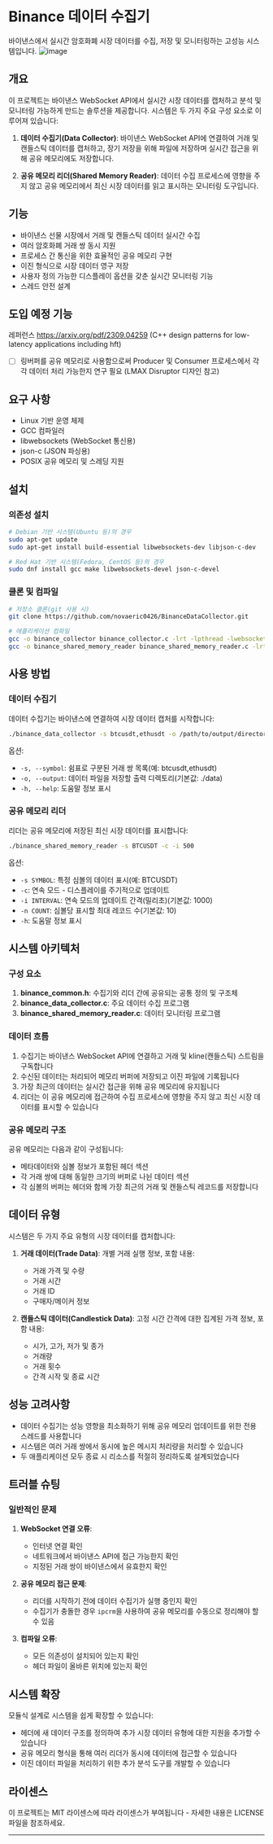 # Binance 데이터 수집기

바이낸스에서 실시간 암호화폐 시장 데이터를 수집, 저장 및 모니터링하는 고성능 시스템입니다.
![image](https://github.com/user-attachments/assets/b1464ace-ff80-44d5-8968-4cf723d982a9)


## 개요

이 프로젝트는 바이낸스 WebSocket API에서 실시간 시장 데이터를 캡처하고 분석 및 모니터링 가능하게 만드는 솔루션을 제공합니다. 시스템은 두 가지 주요 구성 요소로 이루어져 있습니다:

1. **데이터 수집기(Data Collector)**: 바이낸스 WebSocket API에 연결하여 거래 및 캔들스틱 데이터를 캡처하고, 장기 저장을 위해 파일에 저장하며 실시간 접근을 위해 공유 메모리에도 저장합니다.

2. **공유 메모리 리더(Shared Memory Reader)**: 데이터 수집 프로세스에 영향을 주지 않고 공유 메모리에서 최신 시장 데이터를 읽고 표시하는 모니터링 도구입니다.

## 기능

- 바이낸스 선물 시장에서 거래 및 캔들스틱 데이터 실시간 수집
- 여러 암호화폐 거래 쌍 동시 지원
- 프로세스 간 통신을 위한 효율적인 공유 메모리 구현
- 이진 형식으로 시장 데이터 영구 저장
- 사용자 정의 가능한 디스플레이 옵션을 갖춘 실시간 모니터링 기능
- 스레드 안전 설계

## 도입 예정 기능
레퍼런스
https://arxiv.org/pdf/2309.04259 (C++ design patterns for low-latency applications including hft)
- [ ] 링버퍼를 공유 메모리로 사용함으로써 Producer 및 Consumer 프로세스에서 각각 데이터 처리 가능한지 연구 필요 (LMAX Disruptor 디자인 참고)

## 요구 사항

- Linux 기반 운영 체제
- GCC 컴파일러
- libwebsockets (WebSocket 통신용)
- json-c (JSON 파싱용)
- POSIX 공유 메모리 및 스레딩 지원

## 설치

### 의존성 설치

```bash
# Debian 기반 시스템(Ubuntu 등)의 경우
sudo apt-get update
sudo apt-get install build-essential libwebsockets-dev libjson-c-dev

# Red Hat 기반 시스템(Fedora, CentOS 등)의 경우
sudo dnf install gcc make libwebsockets-devel json-c-devel
```

### 클론 및 컴파일

```bash
# 저장소 클론(git 사용 시)
git clone https://github.com/novaeric0426/BinanceDataCollector.git

# 애플리케이션 컴파일
gcc -o binance_collector binance_collector.c -lrt -lpthread -lwebsockets -ljson-c
gcc -o binance_shared_memory_reader binance_shared_memory_reader.c -lrt -lpthread
```

## 사용 방법

### 데이터 수집기

데이터 수집기는 바이낸스에 연결하여 시장 데이터 캡처를 시작합니다:

```bash
./binance_data_collector -s btcusdt,ethusdt -o /path/to/output/directory
```

옵션:
- `-s, --symbol`: 쉼표로 구분된 거래 쌍 목록(예: btcusdt,ethusdt)
- `-o, --output`: 데이터 파일을 저장할 출력 디렉토리(기본값: ./data)
- `-h, --help`: 도움말 정보 표시

### 공유 메모리 리더

리더는 공유 메모리에 저장된 최신 시장 데이터를 표시합니다:

```bash
./binance_shared_memory_reader -s BTCUSDT -c -i 500
```

옵션:
- `-s SYMBOL`: 특정 심볼의 데이터 표시(예: BTCUSDT)
- `-c`: 연속 모드 - 디스플레이를 주기적으로 업데이트
- `-i INTERVAL`: 연속 모드의 업데이트 간격(밀리초)(기본값: 1000)
- `-n COUNT`: 심볼당 표시할 최대 레코드 수(기본값: 10)
- `-h`: 도움말 정보 표시

## 시스템 아키텍처

### 구성 요소

1. **binance_common.h**: 수집기와 리더 간에 공유되는 공통 정의 및 구조체
2. **binance_data_collector.c**: 주요 데이터 수집 프로그램
3. **binance_shared_memory_reader.c**: 데이터 모니터링 프로그램

### 데이터 흐름

1. 수집기는 바이낸스 WebSocket API에 연결하고 거래 및 kline(캔들스틱) 스트림을 구독합니다
2. 수신된 데이터는 처리되어 메모리 버퍼에 저장되고 이진 파일에 기록됩니다
3. 가장 최근의 데이터는 실시간 접근을 위해 공유 메모리에 유지됩니다
4. 리더는 이 공유 메모리에 접근하여 수집 프로세스에 영향을 주지 않고 최신 시장 데이터를 표시할 수 있습니다

### 공유 메모리 구조

공유 메모리는 다음과 같이 구성됩니다:
- 메타데이터와 심볼 정보가 포함된 헤더 섹션
- 각 거래 쌍에 대해 동일한 크기의 버퍼로 나뉜 데이터 섹션
- 각 심볼의 버퍼는 헤더와 함께 가장 최근의 거래 및 캔들스틱 레코드를 저장합니다

## 데이터 유형

시스템은 두 가지 주요 유형의 시장 데이터를 캡처합니다:

1. **거래 데이터(Trade Data)**: 개별 거래 실행 정보, 포함 내용:
   - 거래 가격 및 수량
   - 거래 시간
   - 거래 ID
   - 구매자/메이커 정보

2. **캔들스틱 데이터(Candlestick Data)**: 고정 시간 간격에 대한 집계된 가격 정보, 포함 내용:
   - 시가, 고가, 저가 및 종가
   - 거래량
   - 거래 횟수
   - 간격 시작 및 종료 시간

## 성능 고려사항

- 데이터 수집기는 성능 영향을 최소화하기 위해 공유 메모리 업데이트를 위한 전용 스레드를 사용합니다
- 시스템은 여러 거래 쌍에서 동시에 높은 메시지 처리량을 처리할 수 있습니다
- 두 애플리케이션 모두 종료 시 리소스를 적절히 정리하도록 설계되었습니다

## 트러블 슈팅

### 일반적인 문제

1. **WebSocket 연결 오류**:
   - 인터넷 연결 확인
   - 네트워크에서 바이낸스 API에 접근 가능한지 확인
   - 지정된 거래 쌍이 바이낸스에서 유효한지 확인

2. **공유 메모리 접근 문제**:
   - 리더를 시작하기 전에 데이터 수집기가 실행 중인지 확인
   - 수집기가 충돌한 경우 `ipcrm`을 사용하여 공유 메모리를 수동으로 정리해야 할 수 있음

3. **컴파일 오류**:
   - 모든 의존성이 설치되어 있는지 확인
   - 헤더 파일이 올바른 위치에 있는지 확인

## 시스템 확장

모듈식 설계로 시스템을 쉽게 확장할 수 있습니다:

- 헤더에 새 데이터 구조를 정의하여 추가 시장 데이터 유형에 대한 지원을 추가할 수 있습니다
- 공유 메모리 형식을 통해 여러 리더가 동시에 데이터에 접근할 수 있습니다
- 이진 데이터 파일을 처리하기 위한 추가 분석 도구를 개발할 수 있습니다

## 라이센스

이 프로젝트는 MIT 라이센스에 따라 라이센스가 부여됩니다 - 자세한 내용은 LICENSE 파일을 참조하세요.

---
